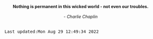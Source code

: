 
<div align="center"><b><span>Nothing is permanent in this wicked world - not even our troubles.</span></b><br><br><i> - Charlie Chaplin</i></div>
<br><br><kbd>Last updated:Mon Aug 29 12:49:34 2022</kbd>